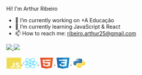 Hi! I'm Arthur Ribeiro

- 🔭 I’m currently working on +A Educação
- 🌱 I’m currently learning JavaScript & React
- 📫 How to reach me: ribeiro.arthur25@gmail.com

<div>
  <a href="https://github.com/ArthurRibeiro25">
  <img height="180em" src="https://github-readme-stats.vercel.app/api?username=ArthurRibeiro25&show_icons=true&theme=dark&include_all_commits=true&count_private=true"/>
  <img height="180em" src="https://github-readme-stats.vercel.app/api/top-langs/?username=ArthurRibeiro25&layout=compact&langs_count=16&theme=dark"/>
</div>

<div style="display: inline_block"><br>
  <img align="center" alt="Arthur-JS" height="30" width="40" src="https://raw.githubusercontent.com/devicons/devicon/master/icons/javascript/javascript-plain.svg">
  <img align="center" alt="Arthur-React" height="30" width="40" src="https://raw.githubusercontent.com/devicons/devicon/master/icons/react/react-original.svg">
  <img align="center" alt="Arthur-HTML" height="30" width="40" src="https://raw.githubusercontent.com/devicons/devicon/master/icons/html5/html5-original.svg">
  <img align="center" alt="Arthur-CSS" height="30" width="40" src="https://raw.githubusercontent.com/devicons/devicon/master/icons/css3/css3-original.svg">
  <img align="center" alt="Arthur-Python" height="30" width="40" src="https://raw.githubusercontent.com/devicons/devicon/master/icons/python/python-original.svg">
</div>


